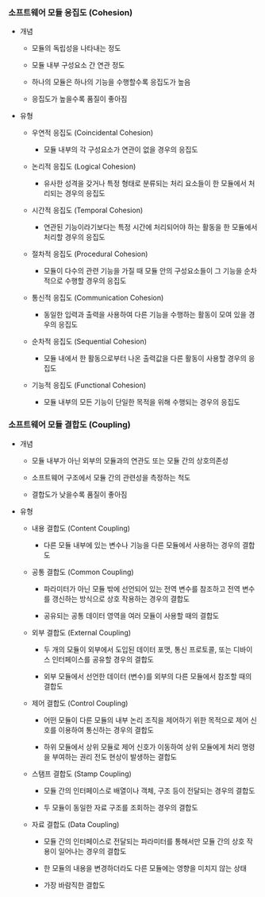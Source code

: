 ### 소프트웨어 모듈 응집도 (Cohesion)

- 개념
  
  - 모듈의 독립성을 나타내는 정도
  
  - 모듈 내부 구성요소 간 연관 정도
  
  - 하나의 모듈은 하나의 기능을 수행할수록 응집도가 높음
  
  - 응집도가 높을수록 품질이 좋아짐

- 유형
  
  - 우연적 응집도 (Coincidental Cohesion)
    
    - 모듈 내부의 각 구성요소가 연관이 없을 경우의 응집도
  
  - 논리적 응집도 (Logical Cohesion)
    
    - 유사한 성격을 갖거나 특정 형태로 분류되는 처리 요소들이 한 모듈에서 처리되는 경우의 응집도
  
  - 시간적 응집도 (Temporal Cohesion)
    
    - 연관된 기능이라기보다는 특정 시간에 처리되어야 하는 활동을 한 모듈에서 처리할 경우의 응집도
  
  - 절차적 응집도 (Procedural Cohesion)
    
    - 모듈이 다수의 관련 기능을 가질 때 모듈 안의 구성요소들이 그 기능을 순차적으로 수행할 경우의 응집도
  
  - 통신적 응집도 (Communication Cohesion)
    
    - 동일한 입력과 출력을 사용하여 다른 기능을 수행하는 활동이 모여 있을 경우의 응집도
  
  - 순차적 응집도 (Sequential Cohesion)
    
    - 모듈 내에서 한 활동으로부터 나온 출력값을 다른 활동이 사용할 경우의 응집도
  
  - 기능적 응집도 (Functional Cohesion)
    
    - 모듈 내부의 모든 기능이 단일한 목적을 위해 수행되는 경우의 응집도

### 소프트웨어 모듈 결합도 (Coupling)

- 개념
  
  - 모듈 내부가 아닌 외부의 모듈과의 연관도 또는 모듈 간의 상호의존성
  
  - 소프트웨어 구조에서 모듈 간의 관련성을 측정하는 척도
  
  - 결합도가 낮을수록 품질이 좋아짐

- 유형
  
  - 내용 결합도 (Content Coupling)
    
    - 다른 모듈 내부에 있는 변수나 기능을 다른 모듈에서 사용하는 경우의 결합도
  
  - 공통 결합도 (Common Coupling)
    
    - 파라미터가 아닌 모듈 밖에 선언되어 있는 전역 변수를 참조하고 전역 변수를 갱신하는 방식으로 상호 작용하는 경우의 결합도
    
    - 공유되는 공통 데이터 영역을 여러 모듈이 사용할 때의 결합도
  
  - 외부 결합도 (External Coupling)
    
    - 두 개의 모듈이 외부에서 도입된 데이터 포맷, 통신 프로토콜, 또는 디바이스 인터페이스를 공유할 경우의 결합도
    
    - 외부 모듈에서 선언한 데이터 (변수)를 외부의 다른 모듈에서 참조할 때의 결합도
  
  - 제어 결합도 (Control Coupling)
    
    - 어떤 모듈이 다른 모듈의 내부 논리 조직을 제어하기 위한 목적으로 제어 신호를 이용하여 통신하는 경우의 결합도
    
    - 하위 모듈에서 상위 모듈로 제어 신호가 이동하여 상위 모듈에게 처리 명령을 부여하는 권리 전도 현상이 발생하는 결합도
  
  - 스탬프 결합도 (Stamp Coupling)
    
    - 모듈 간의 인터페이스로 배열이나 객체, 구조 등이 전달되는 경우의 결합도
    
    - 두 모듈이 동일한 자료 구조를 조회하는 경우의 결합도
  
  - 자료 결합도 (Data Coupling)
    
    - 모듈 간의 인터페이스로 전달되는 파라미터를 통해서만 모듈 간의 상호 작용이 일어나는 경우의 결합도
    
    - 한 모듈의 내용을 변경하더라도 다른 모듈에는 영향을 미치지 않는 상태
    
    - 가장 바람직한 결합도